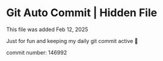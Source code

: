 # Git Auto Commit | Hidden File

This file was added Feb 12, 2025

Just for fun and keeping my daily git commit active 🤪

commit number: 146992
